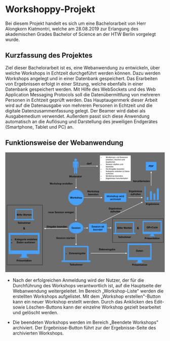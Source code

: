 # Workshoppy-Projekt
Bei diesem Projekt handelt es sich um eine Bachelorarbeit von Herr Alongkorn Kiatmontri, welche am 28.08.2019 zur Erlangung des akademischen Grades Bachelor of Science an der HTW Berlin vorgelegt wurde.

## Kurzfassung des Projektes
Ziel dieser Bachelorarbeit ist es, eine Webanwendung zu entwickeln, über welche Workshops in Echtzeit durchgeführt werden können. Dazu werden Workshops angelegt und in einer Datenbank gespeichert. Das Erarbeiten von Ergebnissen erfolgt in einer Sitzung, welche ebenfalls in einer Datenbank gespeichert werden. Mit Hilfe des WebSockets und des Web Application Messaging Protocols soll die Datenübermittlung von mehreren Personen in Echtzeit geprüft werden. Das Hauptaugenmerk dieser Arbeit wird auf die Datenausgabe von mehreren Personen in Echtzeit und die digitale Datenzusammenfassung gelegt. Der Beamer wird dabei als Ausgabemedium verwendet. Außerdem passt sich diese Anwendung automatisch an die Auflösung und Darstellung des jeweiligen Endgerätes (Smartphone, Tablet und PC) an. 

## Funktionsweise der Webanwendung
![Konzeption der Webanwendung](Anforderung_neu.png)

- Nach der erfolgreichen Anmeldung wird der Nutzer, der für die Durchführung des Workshops verantwortlich ist, auf die Hauptseite der Webanwendung weitergeleitet. Im Bereich „Workshop-Liste" werden die erstellten Workshops aufgelistet. Mit dem „Workshop erstellen"-Button kann ein neuer Workshop erstellt werden. Durch das Anklicken des Edit- sowie Löschen-Buttons kann der einzelne Workshop gezielt bearbeitet und gelöscht werden.

- Die beendeten Workshops werden im Bereich „Beendete Workshops" archiviert. Der Ergebnisse-Button führt zur der Ergebnisse-Seite des archivierten Workshops.

